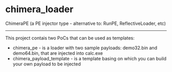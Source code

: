 # chimera_loader
ChimeraPE (a PE injector type - alternative to: RunPE, ReflectiveLoader, etc)<br/><hr/>
This project contais two PoCs that can be used as templates:<br/>
+ chimera_pe - is a loader with two sample payloads: demo32.bin and demo64.bin, that are injected into calc.exe
+ chimera_payload_template - is a template basing on which you can build your own payload to be injected
